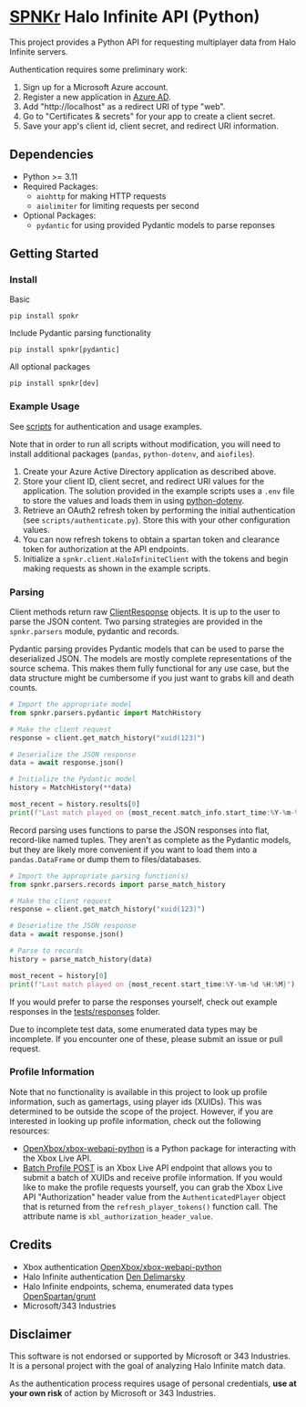 # [SPNKr](https://www.halopedia.org/M41_SPNKr) Halo Infinite API (Python)

This project provides a Python API for requesting multiplayer data from Halo Infinite servers.

Authentication requires some preliminary work:

1. Sign up for a Microsoft Azure account.
1. Register a new application in [Azure AD](https://portal.azure.com/#blade/Microsoft_AAD_RegisteredApps/ApplicationsListBlade).
1. Add "http://localhost" as a redirect URI of type "web".
1. Go to "Certificates & secrets" for your app to create a client secret.
1. Save your app's client id, client secret, and redirect URI information.

## Dependencies

- Python >= 3.11
- Required Packages:
    - `aiohttp` for making HTTP requests
    - `aiolimiter` for limiting requests per second
- Optional Packages:
    - `pydantic` for using provided Pydantic models to parse reponses

## Getting Started

### Install

Basic
```
pip install spnkr
```

Include Pydantic parsing functionality
```
pip install spnkr[pydantic]
```

All optional packages
```
pip install spnkr[dev]
```

### Example Usage

See [scripts](https://github.com/acurtis166/spnkr/tree/master/scripts) for authentication and usage examples.

Note that in order to run all scripts without modification, you will need to install additional packages (`pandas`, `python-dotenv`, and `aiofiles`).

1. Create your Azure Active Directory application as described above.
1. Store your client ID, client secret, and redirect URI values for the application. The solution provided in the example scripts uses a `.env` file to store the values and loads them in using [python-dotenv](https://pypi.org/project/python-dotenv/).
1. Retrieve an OAuth2 refresh token by performing the initial authentication (see `scripts/authenticate.py`). Store this with your other configuration values.
1. You can now refresh tokens to obtain a spartan token and clearance token for authorization at the API endpoints.
1. Initialize a `spnkr.client.HaloInfiniteClient` with the tokens and begin making requests as shown in the example scripts.

### Parsing

Client methods return raw [ClientResponse](https://docs.aiohttp.org/en/stable/client_reference.html#response-object) objects. It is up to the user to parse the JSON content. Two parsing strategies are provided in the `spnkr.parsers` module, pydantic and records.

Pydantic parsing provides Pydantic models that can be used to parse the deserialized JSON. The models are mostly complete representations of the source schema. This makes them fully functional for any use case, but the data structure might be cumbersome if you just want to grabs kill and death counts.

```python
# Import the appropriate model
from spnkr.parsers.pydantic import MatchHistory

# Make the client request
response = client.get_match_history("xuid(123)")

# Deserialize the JSON response
data = await response.json()

# Initialize the Pydantic model
history = MatchHistory(**data)

most_recent = history.results[0]
print(f"Last match played on {most_recent.match_info.start_time:%Y-%m-%d %H:%M}")
```

Record parsing uses functions to parse the JSON responses into flat, record-like named tuples. They aren't as complete as the Pydantic models, but they are likely more convenient if you want to load them into a `pandas.DataFrame` or dump them to files/databases.

```python
# Import the appropriate parsing function(s)
from spnkr.parsers.records import parse_match_history

# Make the client request
response = client.get_match_history("xuid(123)")

# Deserialize the JSON response
data = await response.json()

# Parse to records
history = parse_match_history(data)

most_recent = history[0]
print(f"Last match played on {most_recent.start_time:%Y-%m-%d %H:%M}")
```

If you would prefer to parse the responses yourself, check out example responses in the [tests/responses](https://github.com/acurtis166/spnkr/tree/master/tests/responses) folder.

Due to incomplete test data, some enumerated data types may be incomplete. If you encounter one of these, please submit an issue or pull request.

### Profile Information

Note that no functionality is available in this project to look up profile information, such as gamertags, using player ids (XUIDs). This was determined to be outside the scope of the project. However, if you are interested in looking up profile information, check out the following resources:

- [OpenXbox/xbox-webapi-python](https://github.com/OpenXbox/xbox-webapi-python) is a Python package for interacting with the Xbox Live API.
- [Batch Profile POST](https://learn.microsoft.com/en-us/gaming/gdk/_content/gc/reference/live/rest/uri/profilev2/uri-usersbatchprofilesettingspost) is an Xbox Live API endpoint that allows you to submit a batch of XUIDs and receive profile information. If you would like to make the profile requests yourself, you can grab the Xbox Live API "Authorization" header value from the `AuthenticatedPlayer` object that is returned from the `refresh_player_tokens()` function call. The attribute name is `xbl_authorization_header_value`.

## Credits

- Xbox authentication [OpenXbox/xbox-webapi-python](https://github.com/OpenXbox/xbox-webapi-python)
- Halo Infinite authentication [Den Delimarsky](https://den.dev/blog/halo-api-authentication)
- Halo Infinite endpoints, schema, enumerated data types [OpenSpartan/grunt](https://github.com/OpenSpartan/grunt)
- Microsoft/343 Industries

## Disclaimer

This software is not endorsed or supported by Microsoft or 343 Industries. It is a personal project with the goal of analyzing Halo Infinite match data.

As the authentication process requires usage of personal credentials, **use at your own risk** of action by Microsoft or 343 Industries.